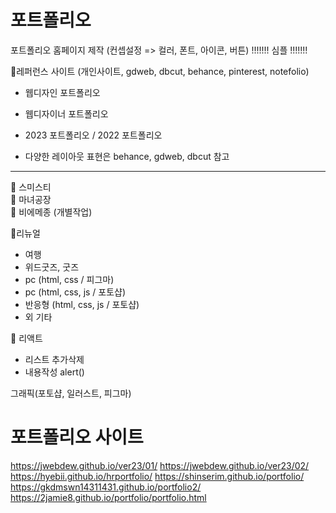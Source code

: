 # 포트폴리오

포트폴리오 홈페이지 제작
(컨셉설정 => 컬러, 폰트, 아이콘, 버튼)
!!!!!!! 심플 !!!!!!!

📢레퍼런스 사이트 (개인사이트, gdweb, dbcut, behance, pinterest, notefolio)
- 웹디자인 포트폴리오
- 웹디자이너 포트폴리오 
- 2023 포트폴리오 / 2022 포트폴리오

- 다양한 레이아웃 표현은 behance, gdweb,  dbcut 참고
-----------------------------------------------------------------------------
📢 스미스티<br />
📢 마녀공장<br />
📢 비에메종 (개별작업)

📢리뉴얼
- 여행
- 위드굿즈, 굿즈 
- pc (html, css / 피그마)
- pc (html, css, js / 포토샵)
- 반응형 (html, css, js / 포토샵)
- 외 기타

📢 리액트 
- 리스트 추가삭제
- 내용작성 alert()

그래픽(포토샵, 일러스트, 피그마)

# 포트폴리오 사이트 

https://jwebdew.github.io/ver23/01/
https://jwebdew.github.io/ver23/02/
https://hyebii.github.io/hrportfolio/
https://shinserim.github.io/portfolio/
https://gkdmswn14311431.github.io/portfolio2/
https://2jamie8.github.io/portfolio/portfolio.html




